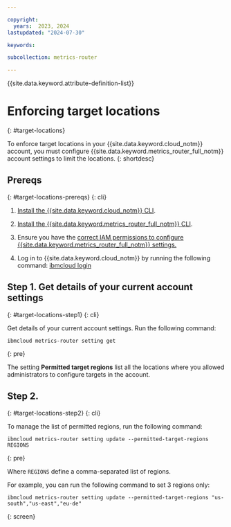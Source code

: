 ```yaml
---

copyright:
  years:  2023, 2024
lastupdated: "2024-07-30"

keywords:

subcollection: metrics-router

---
```


{{site.data.keyword.attribute-definition-list}}

# Enforcing target locations
{: #target-locations}

To enforce target locations in your {{site.data.keyword.cloud_notm}} account, you must configure {{site.data.keyword.metrics_router_full_notm}} account settings to limit the locations.
{: shortdesc}



## Prereqs
{: #target-locations-prereqs}
{: cli}

1. [Install the {{site.data.keyword.cloud_notm}} CLI](/docs/cli?topic=cli-install-ibmcloud-cli).

2. [Install the {{site.data.keyword.metrics_router_full_notm}} CLI](/docs/metrics-router?topic=metrics-router-metrics-router-cli-config).

3. Ensure you have the [correct IAM permissions to configure {{site.data.keyword.metrics_router_full_notm}} settings.](/docs/metrics-router?topic=metrics-router-iam)

4. Log in to {{site.data.keyword.cloud_notm}} by running the following command: [ibmcloud login](/docs/cli?topic=cli-ibmcloud_cli#ibmcloud_login)



## Step 1. Get details of your current account settings
{: #target-locations-step1}
{: cli}

Get details of your current account settings. Run the following command:

```text
ibmcloud metrics-router setting get
```
{: pre}

The setting **Permitted target regions** list all the locations where you allowed administrators to configure targets in the account.

## Step 2.
{: #target-locations-step2}
{: cli}

To manage the list of permitted regions, run the following command:

```text
ibmcloud metrics-router setting update --permitted-target-regions REGIONS
```
{: pre}

Where `REGIONS` define a comma-separated list of regions.

For example, you can run the following command to set 3 regions only:

```text
ibmcloud metrics-router setting update --permitted-target-regions "us-south","us-east","eu-de"
```
{: screen}
